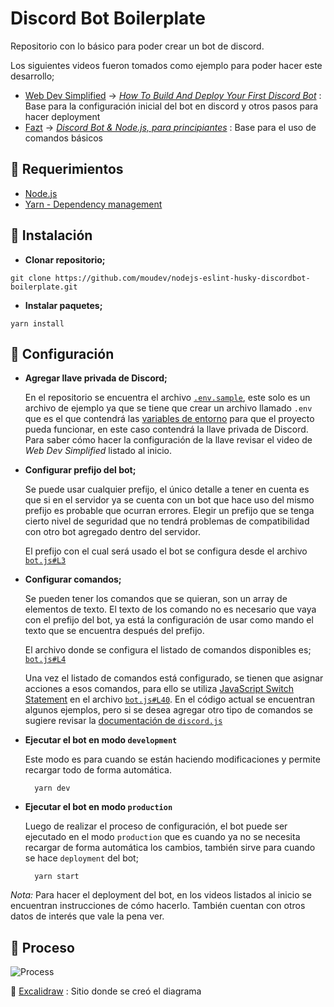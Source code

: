 # Discord Bot Boilerplate

Repositorio con lo básico para poder crear un bot de discord.


Los siguientes videos fueron tomados como ejemplo para poder hacer este desarrollo;
-  [Web Dev Simplified](https://www.youtube.com/channel/UCFbNIlppjAuEX4znoulh0Cw) -> _[How To Build And Deploy Your First Discord Bot](https://www.youtube.com/watch?v=qv24S2L1N0k)_ : Base para la configuración inicial del bot en discord y otros pasos para hacer deployment
-  [Fazt](https://www.youtube.com/channel/UCX9NJ471o7Wie1DQe94RVIg) -> _[Discord Bot & Node.js, para principiantes](https://www.youtube.com/watch?v=EUB777JJT5E)_ : Base para el uso de comandos básicos

## 📌 Requerimientos
- [Node.js](https://nodejs.org/en/download/package-manager/)
- [Yarn - Dependency management](https://classic.yarnpkg.com/en/docs/install) 

## 📌 Instalación

- **Clonar repositorio;**
```
git clone https://github.com/moudev/nodejs-eslint-husky-discordbot-boilerplate.git
```

- **Instalar paquetes;** 
```
yarn install
```

## 📌 Configuración

- **Agregar llave privada de Discord;**

  En el repositorio se encuentra el archivo [`.env.sample`](https://github.com/moudev/nodejs-eslint-husky-discordbot-boilerplate/blob/master/.env.sample), este solo es un archivo de ejemplo ya que se tiene que crear un archivo llamado `.env` que es el que contendrá las [variables de entorno](https://dev.to/sanfra1407/how-to-use-env-file-in-javascript-applications-with-webpack-18df) para que el proyecto pueda funcionar, en este caso contendrá la llave privada de Discord. Para saber cómo hacer la configuración de la llave revisar el video de _Web Dev Simplified_ listado al inicio.

- **Configurar prefijo del bot;**

  Se puede usar cualquier prefijo, el único detalle a tener en cuenta es que si en el servidor ya se cuenta con un bot que hace uso del mismo prefijo es probable que ocurran errores. Elegir un prefijo que se tenga cierto nivel de seguridad que no tendrá problemas de compatibilidad con otro bot agregado dentro del servidor.
  
  El prefijo con el cual será usado el bot se configura desde el archivo [`bot.js#L3`](https://github.com/moudev/nodejs-eslint-husky-discordbot-boilerplate/blob/be7e5cc7c5172cc26976e4b7183916d8dc2e4598/bot.js#L3)

- **Configurar comandos;**

  Se pueden tener los comandos que se quieran, son un array de elementos de texto. El texto de los comando no es necesario que vaya con el prefijo del bot, ya está la configuración de usar como mando el texto que se encuentra después del prefijo.

  El archivo donde se configura el listado de comandos disponibles es; [`bot.js#L4`](https://github.com/moudev/nodejs-eslint-husky-discordbot-boilerplate/blob/be7e5cc7c5172cc26976e4b7183916d8dc2e4598/bot.js#L4)

  Una vez el listado de comandos está configurado, se tienen que asignar acciones a esos comandos, para ello se utiliza [JavaScript Switch Statement](https://www.w3schools.com/js/js_switch.asp) en el archivo [`bot.js#L40`](https://github.com/moudev/nodejs-eslint-husky-discordbot-boilerplate/blob/be7e5cc7c5172cc26976e4b7183916d8dc2e4598/bot.js#L40). En el código actual se encuentran algunos ejemplos, pero si se desea agregar otro tipo de comandos se sugiere revisar la [documentación de `discord.js`](https://discord.js.org/?source=post_page---------------------------#/)

 - **Ejecutar el bot en modo `development`**
 
   Este modo es para cuando se están haciendo modificaciones y permite recargar todo de forma automática.
   ```
     yarn dev
   ```

- **Ejecutar el bot en modo `production`**

  Luego de realizar el proceso de configuración, el bot puede ser ejecutado en el modo `production` que es cuando ya no se necesita recargar de forma automática los cambios, también sirve para cuando se hace `deployment` del bot;
  ```
    yarn start
  ```
  


_Nota:_ Para hacer el deployment del bot, en los videos listados al inicio se encuentran instrucciones de cómo hacerlo. También cuentan con otros datos de interés que vale la pena ver.


## 📌 Proceso

![Process](https://i.ibb.co/B4253Xf/Untitled-2020-12-09-1840-3.png)

🎨 [Excalidraw](https://excalidraw.com/) : Sitio donde se creó el diagrama

 
